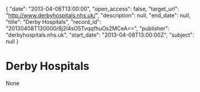{
  "date": "2013-04-08T13:00:00", 
  "open_access": false, 
  "target_url": "http://www.derbyhospitals.nhs.uk/", 
  "description": null, 
  "end_date": null, 
  "title": "Derby Hospitals", 
  "record_id": "20130408T130000/8j2l4sO5TvqqfhuOs2MCeA==", 
  "publisher": "derbyhospitals.nhs.uk", 
  "start_date": "2013-04-08T13:00:00Z", 
  "subject": null
}

# Derby Hospitals

None